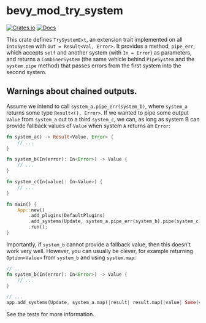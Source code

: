 # bevy_mod_try_system

[![Crates.io](https://img.shields.io/crates/v/bevy_mod_try_system.svg)](https://crates.io/crates/bevy_mod_try_system)
[![Docs](https://docs.rs/bevy_mod_try_system/badge.svg)](https://docs.rs/bevy_mod_try_system/latest/)


This crate defines `TrySystemExt`, an extension trait implemented on all `IntoSystem` with `Out = Result<Val, Error>`. It provides a method, `pipe_err`, which accepts `self` and another system (with `In = Error`) as parameters, and returns a `CombinerSystem` (the same vehicle behind `PipeSystem` and the `system.pipe` method) that passes errors from the first system into the second system.

## Warnings about chained outputs.

Assume we intend to call `system_a.pipe_err(system_b)`, where `system_a` returns some type `Result<(), Error>`. If we wanted to pipe some output `Value` from `system_a` out to a third `system_c`, we can, as long as system B can provide fallback values of `Value` when system `A` returns an `Error`:

```rust
fn system_a() -> Result<Value, Error> {
    // ...
}

fn system_b(In(error): In<Error>) -> Value {
    // ...
}

fn system_c(In(value): In<Value>) {
    // ...
}

fn main() {
    App::new()
        .add_plugins(DefaultPlugins)
        .add_systems(Update, system_a.pipe_err(system_b).pipe(system_c))
        .run();
}
```

Importantly, if `system_b` cannot provide a fallback value, then this doesn't work very well. However, you can usually be clever, for example returning `Option<Value>` from `system_b` and using `system.map`:

```rust
// ...
fn system_b(In(error): In<Error>) -> Value {
    // ...
}

// ...
app.add_systems(Update, system_a.map(|result| result.map(|value| Some(value))).pipe_err(system_b).pipe(system_c));
```

See the tests for more information.

